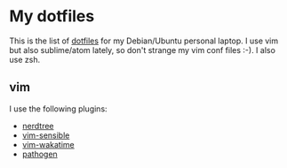 # My dotfiles
This is the list of [dotfiles](dotfiles.github.io) for my Debian/Ubuntu personal
laptop. I use vim but also sublime/atom lately, so don't strange my vim conf
files :-). I also use zsh.

## vim
I use the following plugins:

* [nerdtree](https://github.com/scrooloose/nerdtree)
* [vim-sensible](https://github.com/tpope/vim-sensible)
* [vim-wakatime](https://github.com/wakatime/vim-wakatime)
* [pathogen](https://github.com/tpope/vim-pathogen)
